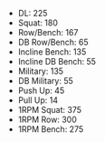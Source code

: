 * DL: 225
*  Squat: 180
*  Row/Bench: 167
*  DB Row/Bench: 65
*  Incline Bench: 135
*  Incline DB Bench: 55
*  Military: 135
*  DB Military: 55
*  Push Up: 45
*  Pull Up: 14
*  1RPM Squat: 375
*  1RPM Row: 300
*  1RPM Bench: 275
